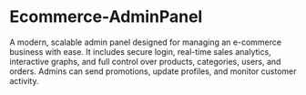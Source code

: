 # Ecommerce-AdminPanel
A modern, scalable admin panel designed for managing an e-commerce business with ease. It includes secure login, real-time sales analytics, interactive graphs, and full control over products, categories, users, and orders. Admins can send promotions, update profiles, and monitor customer activity.
